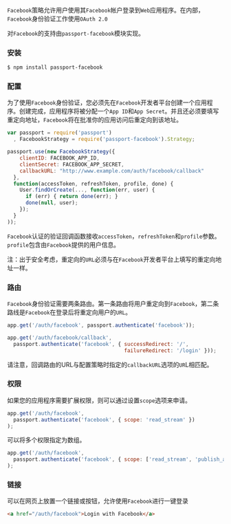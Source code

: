 `Facebook`策略允许用户使用其`Facebook`帐户登录到`Web`应用程序。在内部，`Facebook`身份验证工作使用`OAuth 2.0`

对`Facebook`的支持由`passport-facebook`模块实现。

### 安装

```bash
$ npm install passport-facebook
```

### 配置

为了使用`Facebook`身份验证，您必须先在`Facebook`开发者平台创建一个应用程序。创建完成，应用程序将被分配一个`App ID`和`App Secret`。并且还必须要填写重定向地址，`Facebook`将在批准你的应用访问后重定向到该地址。

```js
var passport = require('passport')
  , FacebookStrategy = require('passport-facebook').Strategy;

passport.use(new FacebookStrategy({
    clientID: FACEBOOK_APP_ID,
    clientSecret: FACEBOOK_APP_SECRET,
    callbackURL: "http://www.example.com/auth/facebook/callback"
  },
  function(accessToken, refreshToken, profile, done) {
    User.findOrCreate(..., function(err, user) {
      if (err) { return done(err); }
      done(null, user);
    });
  }
));
```

`Facebook`认证的验证回调函数接收`accessToken`，`refreshToken`和`profile`参数。`profile`包含由`Facebook`提供的用户信息。

注：出于安全考虑，重定向的`URL`必须与在`Facebook`开发者平台上填写的重定向地址一样。

### 路由

`Facebook`身份验证需要两条路由。第一条路由将用户重定向到`Facebook`，第二条路线是`Facebook`在登录后将重定向用户的`URL`。

```js
app.get('/auth/facebook', passport.authenticate('facebook'));

app.get('/auth/facebook/callback',
  passport.authenticate('facebook', { successRedirect: '/',
                                      failureRedirect: '/login' }));
```

请注意，回调路由的URL与配置策略时指定的`callbackURL`选项的`UR`L相匹配。

### 权限

如果您的应用程序需要扩展权限，则可以通过设置`scope`选项来申请。

```js
app.get('/auth/facebook',
  passport.authenticate('facebook', { scope: 'read_stream' })
);
```

可以将多个权限指定为数组。

```js
app.get('/auth/facebook',
  passport.authenticate('facebook', { scope: ['read_stream', 'publish_actions'] })
);
```

### 链接

可以在网页上放置一个链接或按钮，允许使用`Facebook`进行一键登录

```html
<a href="/auth/facebook">Login with Facebook</a>
```



